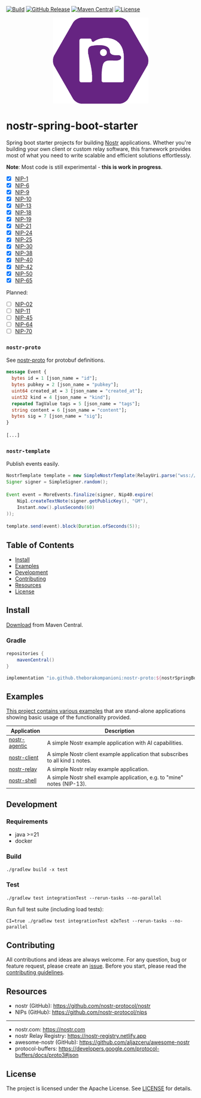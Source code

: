 [![Build](https://github.com/theborakompanioni/nostr-spring-boot-starter/actions/workflows/build.yml/badge.svg)](https://github.com/theborakompanioni/nostr-spring-boot-starter/actions/workflows/build.yml)
[![GitHub Release](https://img.shields.io/github/release/theborakompanioni/nostr-spring-boot-starter.svg?maxAge=3600)](https://github.com/theborakompanioni/nostr-spring-boot-starter/releases/latest)
[![Maven Central](https://img.shields.io/maven-central/v/io.github.theborakompanioni/nostr-proto.svg?maxAge=3600)](https://search.maven.org/#search|g%3A%22io.github.theborakompanioni%22)
[![License](https://img.shields.io/github/license/theborakompanioni/nostr-spring-boot-starter.svg?maxAge=2592000)](https://github.com/theborakompanioni/nostr-spring-boot-starter/blob/master/LICENSE)


<p align="center">
    <img src="https://github.com/theborakompanioni/nostr-spring-boot-starter/blob/master/docs/assets/images/logo.png" alt="Logo" width="255" />
</p>


nostr-spring-boot-starter
===

Spring boot starter projects for building [Nostr](https://github.com/nostr-protocol/nostr) applications.
Whether you're building your own client or custom relay software, this framework provides most of what you
need to write scalable and efficient solutions effortlessly.

**Note**: Most code is still experimental - **this is work in progress**.

- [x] [NIP-1](https://github.com/nostr-protocol/nips/blob/master/01.md)
- [x] [NIP-6](https://github.com/nostr-protocol/nips/blob/master/06.md)
- [x] [NIP-9](https://github.com/nostr-protocol/nips/blob/master/09.md)
- [x] [NIP-10](https://github.com/nostr-protocol/nips/blob/master/10.md)
- [x] [NIP-13](https://github.com/nostr-protocol/nips/blob/master/13.md)
- [x] [NIP-18](https://github.com/nostr-protocol/nips/blob/master/18.md)
- [x] [NIP-19](https://github.com/nostr-protocol/nips/blob/master/19.md)
- [x] [NIP-21](https://github.com/nostr-protocol/nips/blob/master/21.md)
- [x] [NIP-24](https://github.com/nostr-protocol/nips/blob/master/24.md)
- [x] [NIP-25](https://github.com/nostr-protocol/nips/blob/master/25.md)
- [x] [NIP-30](https://github.com/nostr-protocol/nips/blob/master/30.md)
- [x] [NIP-38](https://github.com/nostr-protocol/nips/blob/master/38.md)
- [x] [NIP-40](https://github.com/nostr-protocol/nips/blob/master/40.md)
- [x] [NIP-42](https://github.com/nostr-protocol/nips/blob/master/42.md)
- [x] [NIP-50](https://github.com/nostr-protocol/nips/blob/master/50.md)
- [x] [NIP-65](https://github.com/nostr-protocol/nips/blob/master/65.md)

Planned:
- [ ] [NIP-02](https://github.com/nostr-protocol/nips/blob/master/02.md)
- [ ] [NIP-11](https://github.com/nostr-protocol/nips/blob/master/11.md)
- [ ] [NIP-45](https://github.com/nostr-protocol/nips/blob/master/45.md)
- [ ] [NIP-64](https://github.com/nostr-protocol/nips/blob/master/64.md)
- [ ] [NIP-70](https://github.com/nostr-protocol/nips/blob/master/70.md)

### `nostr-proto`

See [nostr-proto](https://github.com/theborakompanioni/nostr-proto) for protobuf definitions.

```protobuf
message Event {
  bytes id = 1 [json_name = "id"];
  bytes pubkey = 2 [json_name = "pubkey"];
  uint64 created_at = 3 [json_name = "created_at"];
  uint32 kind = 4 [json_name = "kind"];
  repeated TagValue tags = 5 [json_name = "tags"];
  string content = 6 [json_name = "content"];
  bytes sig = 7 [json_name = "sig"];
}

[...]
```

### `nostr-template`

Publish events easily.

```java
NostrTemplate template = new SimpleNostrTemplate(RelayUri.parse("wss://relay.damus.io"));
Signer signer = SimpleSigner.random();

Event event = MoreEvents.finalize(signer, Nip40.expire(
    Nip1.createTextNote(signer.getPublicKey(), "GM"),
    Instant.now().plusSeconds(60)
));

template.send(event).block(Duration.ofSeconds(5));
```

## Table of Contents

- [Install](#install)
- [Examples](#examples)
- [Development](#development)
- [Contributing](#contributing)
- [Resources](#resources)
- [License](#license)


## Install

[Download](https://search.maven.org/#search|g%3A%22io.github.theborakompanioni%22) from Maven Central.

### Gradle
```groovy
repositories {
    mavenCentral()
}
```

```groovy
implementation "io.github.theborakompanioni:nostr-proto:${nostrSpringBootStarterVersion}"
```


## Examples

[This project contains various examples](examples/) that are stand-alone applications showing basic usage of the functionality provided.

| Application                                                  | Description                                                                      |
|--------------------------------------------------------------|----------------------------------------------------------------------------------|
| [nostr-agentic](nostr-agentic-example-application/readme.md) | A simple Nostr example application with AI capabilities.                         |
| [nostr-client](nostr-client-example-application/readme.md)   | A simple Nostr client example application that subscribes to all kind `1` notes. |
| [nostr-relay](nostr-relay-example-application/readme.md)     | A simple Nostr relay example application.                                        |
| [nostr-shell](nostr-shell-example-application/readme.md)     | A simple Nostr shell example application, e.g. to "mine" notes (NIP-13).         |


## Development

### Requirements
- java >=21
- docker

### Build
```shell script
./gradlew build -x test
```

### Test
```shell script
./gradlew test integrationTest --rerun-tasks --no-parallel
```

Run full test suite (including load tests):
```shell script
CI=true ./gradlew test integrationTest e2eTest --rerun-tasks --no-parallel
```

## Contributing
All contributions and ideas are always welcome. For any question, bug or feature request,
please create an [issue](https://github.com/theborakompanioni/nostr-spring-boot-starter/issues).
Before you start, please read the [contributing guidelines](contributing.md).

## Resources

- nostr (GitHub): https://github.com/nostr-protocol/nostr
- NIPs (GitHub): https://github.com/nostr-protocol/nips

---

- nostr.com: https://nostr.com
- nostr Relay Registry: https://nostr-registry.netlify.app
- awesome-nostr (GitHub): https://github.com/aljazceru/awesome-nostr
- protocol-buffers: https://developers.google.com/protocol-buffers/docs/proto3#json

## License

The project is licensed under the Apache License. See [LICENSE](LICENSE) for details.
